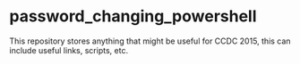 password_changing_powershell
============================

This repository stores anything that might be useful for CCDC 2015, this can include useful links, scripts, etc.
